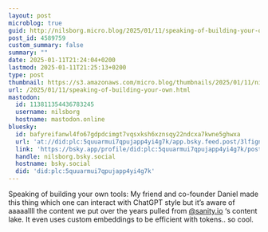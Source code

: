 ```yaml
---
layout: post
microblog: true
guid: http://nilsborg.micro.blog/2025/01/11/speaking-of-building-your-own.html
post_id: 4589759
custom_summary: false
summary: ""
date: 2025-01-11T21:24:04+0200
lastmod: 2025-01-11T21:25:13+0200
type: post
thumbnail: https://s3.amazonaws.com/micro.blog/thumbnails/2025/01/11/nilsb.org/f21ea3b4b220319fa8f56f39f8f9e520.png
url: /2025/01/11/speaking-of-building-your-own.html
mastodon:
  id: 113811354436783245
  username: nilsborg
  hostname: mastodon.online
bluesky:
  id: bafyreifanwl4fo67gdpdcimgt7vqsxksh6xznsqy22ndcxa7kwne5ghwxa
  url: 'at://did:plc:5quuarmui7qpujapp4yi4g7k/app.bsky.feed.post/3lfignyab7m27'
  link: 'https://bsky.app/profile/did:plc:5quuarmui7qpujapp4yi4g7k/post/3lfignyab7m27'
  handle: nilsborg.bsky.social
  hostname: bsky.social
  did: 'did:plc:5quuarmui7qpujapp4yi4g7k'
---
```

Speaking of building your own tools: My friend and co-founder Daniel made this thing which one can interact with ChatGPT style but it’s aware of aaaaallll the content we put over the years pulled from [@sanity.io](http://sanity.io) ‘s content lake. It even uses custom embeddings to be efficient with tokens.. so cool.
